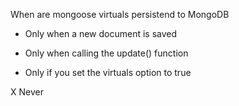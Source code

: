 When are mongoose virtuals persistend to MongoDB

- Only when a new document is saved

- Only when calling the update() function

- Only if you set the virtuals option to true

X Never
